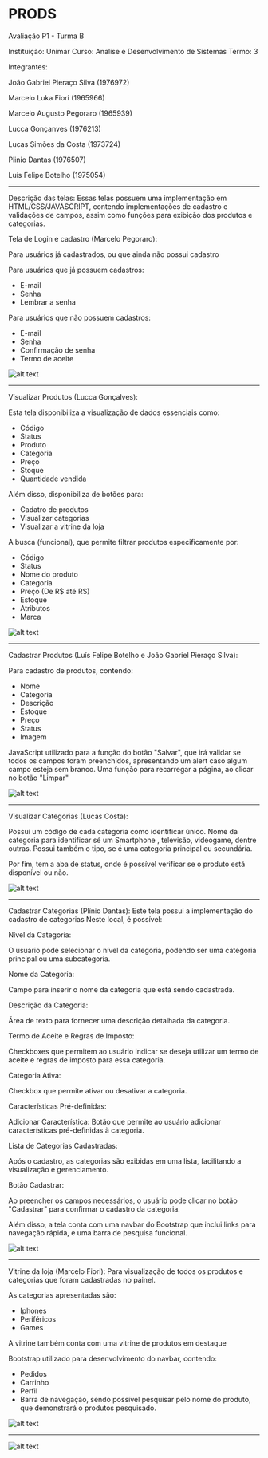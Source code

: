 # PRODS
Avaliação P1 - Turma B

Instituição: Unimar
Curso: Analise e Desenvolvimento de Sistemas
Termo: 3

Integrantes:

João Gabriel Pieraço Silva (1976972)

Marcelo Luka Fiori (1965966)

Marcelo Augusto Pegoraro (1965939)

Lucca Gonçanves (1976213)

Lucas Simões da Costa (1973724)

Plinio Dantas (1976507)

Luís Felipe Botelho (1975054)

----

Descrição das telas:
Essas telas possuem uma implementação em HTML/CSS/JAVASCRIPT, contendo implementações de cadastro e validações de campos, assim como funções para exibição dos produtos e categorias.

Tela de Login e cadastro (Marcelo Pegoraro):

Para usuários já cadastrados, ou que ainda não possui cadastro

Para usuários que já possuem cadastros:
  - E-mail
  - Senha
  - Lembrar a senha

Para usuários que não possuem cadastros:
  - E-mail
  - Senha
  - Confirmação de senha
  - Termo de aceite

![alt text](https://github.com/FelipeMartinelli01/PRODS/blob/f71711aa049cd0ca557de75b37747d55185ea997/assets/prints/login.png)

----

Visualizar Produtos (Lucca Gonçalves):

Esta tela disponibiliza a visualização de dados essenciais como:
  - Código
  - Status
  - Produto
  - Categoria
  - Preço
  - Stoque
  - Quantidade vendida

Além disso, disponibiliza de botões para:
  - Cadatro de produtos
  - Visualizar categorias
  - Visualizar a vitrine da loja

A busca (funcional), que permite filtrar produtos especificamente por:
  - Código
  - Status
  - Nome do produto
  - Categoria
  - Preço (De R$ até R$)
  - Estoque
  - Atributos
  - Marca

![alt text](https://github.com/FelipeMartinelli01/PRODS/blob/f71711aa049cd0ca557de75b37747d55185ea997/assets/prints/produtos.png)


----

Cadastrar Produtos (Luís Felipe Botelho e João Gabriel Pieraço Silva):

Para cadastro de produtos, contendo:
  - Nome
  - Categoria
  - Descrição
  - Estoque
  - Preço
  - Status
  - Imagem

JavaScript utilizado para a função do botão "Salvar", que irá validar se todos os campos foram preenchidos, apresentando um alert caso algum campo esteja sem branco.
Uma função para recarregar a página, ao clicar no botão "Limpar"

![alt text](https://github.com/FelipeMartinelli01/PRODS/blob/f71711aa049cd0ca557de75b37747d55185ea997/assets/prints/cadastroProduto.png)

----

Visualizar Categorias (Lucas Costa):

Possui um código de cada categoria como identificar único.
Nome da categoria para identificar sé um Smartphone , televisão, videogame, dentre outras.
Possui também o tipo, se é uma categoria principal ou secundária.

Por fim, tem a aba de status, onde é possível verificar se o produto está disponível ou não.

![alt text](https://github.com/FelipeMartinelli01/PRODS/blob/f71711aa049cd0ca557de75b37747d55185ea997/assets/prints/categorias.png)

----

Cadastrar Categorias (Plínio Dantas):
Este tela possui a implementação do cadastro de categorias
Neste local, é possível:


Nível da Categoria: 

O usuário pode selecionar o nível da categoria, podendo ser uma categoria principal ou uma subcategoria.

Nome da Categoria:

Campo para inserir o nome da categoria que está sendo cadastrada.

Descrição da Categoria:

Área de texto para fornecer uma descrição detalhada da categoria.

Termo de Aceite e Regras de Imposto:

Checkboxes que permitem ao usuário indicar se deseja utilizar um termo de aceite e regras de imposto para essa categoria.

Categoria Ativa: 

Checkbox que permite ativar ou desativar a categoria.

Características Pré-definidas:

Adicionar Característica: Botão que permite ao usuário adicionar características pré-definidas à categoria.

Lista de Categorias Cadastradas:

Após o cadastro, as categorias são exibidas em uma lista, facilitando a visualização e gerenciamento.

Botão Cadastrar:

Ao preencher os campos necessários, o usuário pode clicar no botão "Cadastrar" para confirmar o cadastro da categoria.

Além disso, a tela conta com uma navbar do Bootstrap que inclui links para navegação rápida, e uma barra de pesquisa funcional.

![alt text](https://github.com/FelipeMartinelli01/PRODS/blob/f71711aa049cd0ca557de75b37747d55185ea997/assets/prints/cadastroCategorias.png)

----

Vitrine da loja (Marcelo Fiori):
Para visualização de todos os produtos e categorias que foram cadastradas no painel.

As categorias apresentadas são:
  - Iphones
  - Periféricos
  - Games

A vitrine também conta com uma vitrine de produtos em destaque

Bootstrap utilizado para desenvolvimento do navbar, contendo:
  - Pedidos
  - Carrinho
  - Perfil
  - Barra de navegação, sendo possível pesquisar pelo nome do produto, que demonstrará o produtos pesquisado.

![alt text](https://github.com/FelipeMartinelli01/PRODS/blob/f71711aa049cd0ca557de75b37747d55185ea997/assets/prints/home-1.png)

----

![alt text](https://github.com/FelipeMartinelli01/PRODS/blob/f71711aa049cd0ca557de75b37747d55185ea997/assets/prints/home-2.png)

